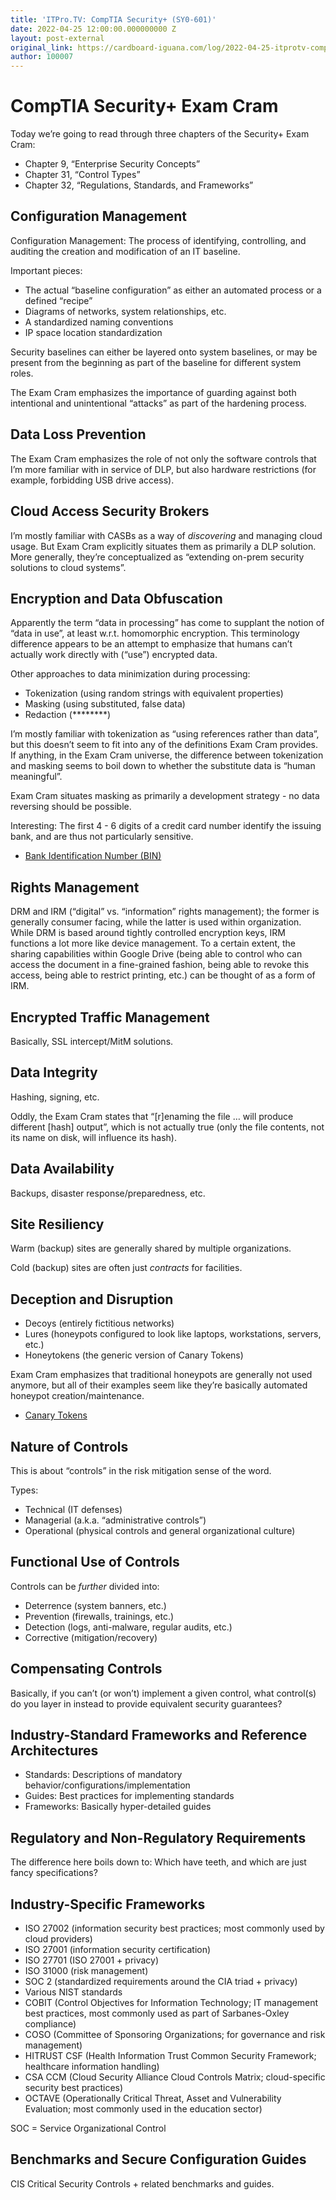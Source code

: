 ```yaml
---
title: 'ITPro.TV: CompTIA Security+ (SY0-601)'
date: 2022-04-25 12:00:00.000000000 Z
layout: post-external
original_link: https://cardboard-iguana.com/log/2022-04-25-itprotv-comptia-security-plus.html
author: 100007
---
```


# CompTIA Security+ Exam Cram

Today we’re going to read through three chapters of the Security+ Exam Cram:

- Chapter 9, “Enterprise Security Concepts”
- Chapter 31, “Control Types”
- Chapter 32, “Regulations, Standards, and Frameworks”

## Configuration Management

Configuration Management: The process of identifying, controlling, and auditing the creation and modification of an IT baseline.

Important pieces:

- The actual “baseline configuration” as either an automated process or a defined “recipe”
- Diagrams of networks, system relationships, etc.
- A standardized naming conventions
- IP space location standardization

Security baselines can either be layered onto system baselines, or may be present from the beginning as part of the baseline for different system roles.

The Exam Cram emphasizes the importance of guarding against both intentional and unintentional “attacks” as part of the hardening process.

## Data Loss Prevention

The Exam Cram emphasizes the role of not only the software controls that I’m more familiar with in service of DLP, but also hardware restrictions (for example, forbidding USB drive access).

## Cloud Access Security Brokers

I’m mostly familiar with CASBs as a way of _discovering_ and managing cloud usage. But Exam Cram explicitly situates them as primarily a DLP solution. More generally, they’re conceptualized as “extending on-prem security solutions to cloud systems”.

## Encryption and Data Obfuscation

Apparently the term “data in processing” has come to supplant the notion of “data in use”, at least w.r.t. homomorphic encryption. This terminology difference appears to be an attempt to emphasize that humans can’t actually work directly with (“use”) encrypted data.

Other approaches to data minimization during processing:

- Tokenization (using random strings with equivalent properties)
- Masking (using substituted, false data)
- Redaction (\*\*\*\*\*\*\*\*)

I’m mostly familiar with tokenization as “using references rather than data”, but this doesn’t seem to fit into any of the definitions Exam Cram provides. If anything, in the Exam Cram universe, the difference between tokenization and masking seems to boil down to whether the substitute data is “human meaningful”.

Exam Cram situates masking as primarily a development strategy - no data reversing should be possible.

Interesting: The first 4 - 6 digits of a credit card number identify the issuing bank, and are thus not particularly sensitive.

- [Bank Identification Number (BIN)](https://www.investopedia.com/terms/b/bank-identification-number.asp)

## Rights Management

DRM and IRM (“digital” vs. “information” rights management); the former is generally consumer facing, while the latter is used within organization. While DRM is based around tightly controlled encryption keys, IRM functions a lot more like device management. To a certain extent, the sharing capabilities within Google Drive (being able to control who can access the document in a fine-grained fashion, being able to revoke this access, being able to restrict printing, etc.) can be thought of as a form of IRM.

## Encrypted Traffic Management

Basically, SSL intercept/MitM solutions.

## Data Integrity

Hashing, signing, etc.

Oddly, the Exam Cram states that “[r]enaming the file … will produce different [hash] output”, which is not actually true (only the file contents, not its name on disk, will influence its hash).

## Data Availability

Backups, disaster response/preparedness, etc.

## Site Resiliency

Warm (backup) sites are generally shared by multiple organizations.

Cold (backup) sites are often just _contracts_ for facilities.

## Deception and Disruption

- Decoys (entirely fictitious networks)
- Lures (honeypots configured to look like laptops, workstations, servers, etc.)
- Honeytokens (the generic version of Canary Tokens)

Exam Cram emphasizes that traditional honeypots are generally not used anymore, but all of their examples seem like they’re basically automated honeypot creation/maintenance.

- [Canary Tokens](https://www.canarytokens.org/)

## Nature of Controls

This is about “controls” in the risk mitigation sense of the word.

Types:

- Technical (IT defenses)
- Managerial (a.k.a. “administrative controls”)
- Operational (physical controls and general organizational culture)

## Functional Use of Controls

Controls can be _further_ divided into:

- Deterrence (system banners, etc.)
- Prevention (firewalls, trainings, etc.)
- Detection (logs, anti-malware, regular audits, etc.)
- Corrective (mitigation/recovery)

## Compensating Controls

Basically, if you can’t (or won’t) implement a given control, what control(s) do you layer in instead to provide equivalent security guarantees?

## Industry-Standard Frameworks and Reference Architectures

- Standards: Descriptions of mandatory behavior/configurations/implementation
- Guides: Best practices for implementing standards
- Frameworks: Basically hyper-detailed guides

## Regulatory and Non-Regulatory Requirements

The difference here boils down to: Which have teeth, and which are just fancy specifications?

## Industry-Specific Frameworks

- ISO 27002 (information security best practices; most commonly used by cloud providers)
- ISO 27001 (information security certification)
- ISO 27701 (ISO 27001 + privacy)
- ISO 31000 (risk management)
- SOC 2 (standardized requirements around the CIA triad + privacy)
- Various NIST standards
- COBIT (Control Objectives for Information Technology; IT management best practices, most commonly used as part of Sarbanes-Oxley compliance)
- COSO (Committee of Sponsoring Organizations; for governance and risk management)
- HITRUST CSF (Health Information Trust Common Security Framework; healthcare information handling)
- CSA CCM (Cloud Security Alliance Cloud Controls Matrix; cloud-specific security best practices)
- OCTAVE (Operationally Critical Threat, Asset and Vulnerability Evaluation; most commonly used in the education sector)

SOC = Service Organizational Control

## Benchmarks and Secure Configuration Guides

CIS Critical Security Controls + related benchmarks and guides.

